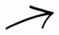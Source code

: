 <svg width="153" height="78" viewBox="0 0 153 78" fill="none" xmlns="http://www.w3.org/2000/svg">
<g clip-path="url(#clip0_1_67)">
<path d="M136.05 30.5101C130.52 31.5101 124.87 32.51 119.23 33.66C96.23 38.27 74.23 45.92 52.59 54.72C44.15 58.15 35.75 61.7201 27.34 65.1801C19.9246 68.1842 12.7098 71.6613 5.74002 75.59C4.74002 76.14 3.74002 76.6601 2.74002 77.1201C2.50959 77.1787 2.26924 77.1872 2.03525 77.145C1.80126 77.1027 1.57908 77.0106 1.38376 76.875C1.18843 76.7394 1.02452 76.5635 0.903104 76.359C0.781689 76.1546 0.705612 75.9265 0.680021 75.6901C0.557342 74.6505 0.716311 73.5972 1.14029 72.6401C1.56426 71.6831 2.23763 70.8576 3.08999 70.2501C4.1211 69.4863 5.21889 68.8169 6.37002 68.2501C10.66 66.1201 14.95 63.96 19.3 61.96C25.3 59.22 31.3 56.6 37.25 53.96C56.8691 45.3527 77.0285 38.0339 97.6 32.05C106.34 29.46 115.18 27.26 124.08 25.34C124.543 25.2377 125 25.1109 125.45 24.96C125.587 24.8975 125.699 24.7922 125.77 24.66C125.826 24.5962 125.864 24.519 125.881 24.436C125.898 24.3529 125.893 24.2669 125.867 24.1863C125.841 24.1057 125.794 24.0333 125.732 23.9761C125.669 23.9189 125.593 23.8789 125.51 23.86C120.459 21.8737 115.289 20.2038 110.03 18.86C102.28 16.86 94.6 14.7101 87.03 12.1301C84.31 11.2001 81.62 10.1801 78.94 9.13006C78.0542 8.76641 77.2176 8.29266 76.45 7.72003C76.132 7.47242 75.8856 7.1446 75.7362 6.77026C75.5869 6.39592 75.5398 5.98855 75.6 5.59002C75.6685 4.7901 75.9085 4.01435 76.3036 3.31549C76.6988 2.61662 77.2399 2.01106 77.89 1.54004C78.2017 1.28555 78.5669 1.1048 78.9582 1.01129C79.3496 0.917779 79.7569 0.913959 80.15 1.00006C80.7729 1.1354 81.3796 1.3365 81.96 1.60003C88.8093 4.70492 95.9469 7.12987 103.27 8.84002C111.163 10.8734 118.983 13.1534 126.73 15.68C131.43 17.2201 136.3 18.21 141.1 19.42C143.73 20.09 146.38 20.71 149.01 21.36C149.629 21.5073 150.237 21.6978 150.83 21.93C151.331 22.1832 151.733 22.5956 151.974 23.1025C152.215 23.6094 152.28 24.1819 152.16 24.73C151.811 26.1364 151.057 27.4091 149.99 28.39C149.756 28.6072 149.501 28.8014 149.23 28.97C142.23 32.97 137.82 39.55 132.91 45.65C129.98 49.29 128.09 53.54 125.64 57.46C125.087 58.4247 124.602 59.4272 124.19 60.46C122.58 64.11 121.01 67.77 119.38 71.46C119.188 71.9895 118.889 72.4739 118.502 72.8832C118.115 73.2926 117.648 73.6182 117.13 73.84C116.839 73.9697 116.522 74.0317 116.203 74.0213C115.884 74.0109 115.572 73.9284 115.29 73.78C114.931 73.5995 114.629 73.3222 114.419 72.9795C114.209 72.6367 114.098 72.2421 114.1 71.84C114.084 71.3596 114.163 70.8806 114.33 70.4301C115.01 68.6401 115.7 66.85 116.45 65.09C117.2 63.33 118.01 61.93 118.62 60.29C119.72 57.6328 121 55.0536 122.45 52.5701C125.87 46.1801 130.39 40.57 134.78 34.89C135.56 33.89 136.36 32.89 137.12 31.89C137.285 31.6385 137.366 31.3407 137.35 31.04C136.99 30.7202 136.531 30.5332 136.05 30.5101Z" fill="black"/>
</g>
<defs>
<clipPath id="clip0_1_67">
<rect width="151.59" height="76.31" fill="white" transform="translate(0.690002 0.910004)"/>
</clipPath>
</defs>
</svg>
